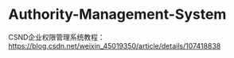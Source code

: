 # Authority-Management-System
CSND企业权限管理系统教程：https://blog.csdn.net/weixin_45019350/article/details/107418838
